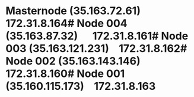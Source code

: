 # Masternode (35.163.72.61)    172.31.8.164# Node 004 (35.163.87.32)      172.31.8.161# Node 003 (35.163.121.231)    172.31.8.162# Node 002 (35.163.143.146)    172.31.8.160# Node 001 (35.160.115.173)    172.31.8.163
